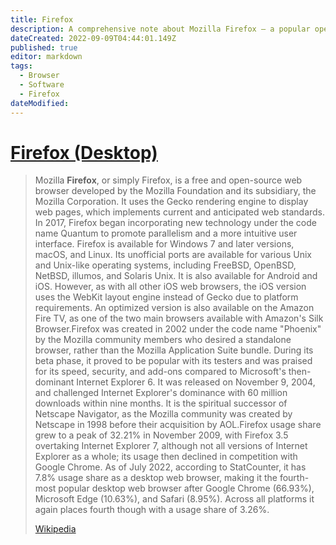 ```yaml
---
title: Firefox
description: A comprehensive note about Mozilla Firefox – a popular open-source web browser known for its privacy features, customizability, and extensive add-on library. This note may include information on its history, key features, benefits, usage tips, and comparisons with other browsers.
dateCreated: 2022-09-09T04:44:01.149Z
published: true
editor: markdown
tags:
  - Browser
  - Software
  - Firefox
dateModified: 
---
```

# [Firefox (Desktop)](https://firefox.com/)

> Mozilla **Firefox**, or simply Firefox, is a free and open-source web browser developed by the Mozilla Foundation and its subsidiary, the Mozilla Corporation. It uses the Gecko rendering engine to display web pages, which implements current and anticipated web standards. In 2017, Firefox began incorporating new technology under the code name Quantum to promote parallelism and a more intuitive user interface. Firefox is available for Windows 7 and later versions, macOS, and Linux. Its unofficial ports are available for various Unix and Unix-like operating systems, including FreeBSD, OpenBSD, NetBSD, illumos, and Solaris Unix. It is also available for Android and iOS. However, as with all other iOS web browsers, the iOS version uses the WebKit layout engine instead of Gecko due to platform requirements. An optimized version is also available on the Amazon Fire TV, as one of the two main browsers available with Amazon's Silk Browser.Firefox was created in 2002 under the code name "Phoenix" by the Mozilla community members who desired a standalone browser, rather than the Mozilla Application Suite bundle. During its beta phase, it proved to be popular with its testers and was praised for its speed, security, and add-ons compared to Microsoft's then-dominant Internet Explorer 6. It was released on November 9, 2004, and challenged Internet Explorer's dominance with 60 million downloads within nine months. It is the spiritual successor of Netscape Navigator, as the Mozilla community was created by Netscape in 1998 before their acquisition by AOL.Firefox usage share grew to a peak of 32.21% in November 2009, with Firefox 3.5 overtaking Internet Explorer 7, although not all versions of Internet Explorer as a whole; its usage then declined in competition with Google Chrome. As of July 2022, according to StatCounter, it has 7.8% usage share as a desktop web browser, making it the fourth-most popular desktop web browser after Google Chrome (66.93%), Microsoft Edge (10.63%), and Safari (8.95%). Across all platforms it again places fourth though with a usage share of 3.26%.
>
> [Wikipedia](https://en.wikipedia.org/wiki/Firefox)